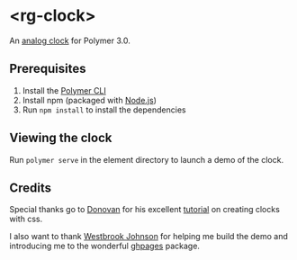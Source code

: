 # \<rg-clock\>

An [analog clock](https://robert-groensfeld.github.io/rg-clock/index.html) 
for Polymer 3.0.

## Prerequisites

1. Install the [Polymer CLI](https://www.npmjs.com/package/polymer-cli)
2. Install npm (packaged with [Node.js](https://nodejs.org))
3. Run `npm install` to install the dependencies

## Viewing the clock

Run `polymer serve` in the element directory to launch a demo of the clock.

<!-- 
## Running Tests

```
$ polymer test
```

Your application is already set up to be tested via 
[web-component-tester](https://github.com/Polymer/web-component-tester). 
Run `polymer test` to run your application's test suite locally. 
-->

## Credits

Special thanks go to [Donovan](http://hop.ie/) for his excellent 
[tutorial](https://cssanimation.rocks/clocks/) on creating clocks with css.

I also want to thank [Westbrook Johnson](https://github.com/Westbrook) for 
helping me build the demo and introducing me to the wonderful 
[ghpages](https://www.npmjs.com/package/ghpages) package.
